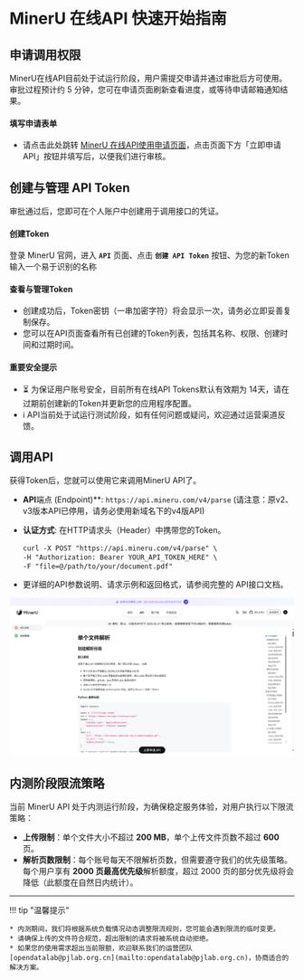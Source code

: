 # **MinerU** **在线API** **快速开始指南**

## **申请调用权限** 

MinerU在线API目前处于试运行阶段，用户需提交申请并通过审批后方可使用。审批过程预计约 5 分钟，您可在申请页面刷新查看进度，或等待申请邮箱通知结果。

#### **填写申请表单**

- 请点击此处跳转 [MinerU 在线API使用申请页面](https://mineru.net/apiManage/docs)，点击页面下方「立即申请API」按钮并填写后，以便我们进行审核。

## **创建与管理** **API** **Token**

审批通过后，您即可在个人账户中创建用于调用接口的凭证。

#### **创建Token**

登录 MinerU 官网，进入 **`API`** 页面、点击 **`创建 API Token`** 按钮、为您的新Token输入一个易于识别的名称

#### **查看与管理Token**

- 创建成功后，Token密钥（一串加密字符）将会显示一次，请务必立即妥善复制保存。
- 您可以在API页面查看所有已创建的Token列表，包括其名称、权限、创建时间和过期时间。

#### **重要安全提示**

- ⏳ 为保证用户账号安全，目前所有在线API Tokens默认有效期为 14天，请在过期前创建新的Token并更新您的应用程序配置。
- ℹ️ API当前处于试运行测试阶段，如有任何问题或疑问，欢迎通过运营渠道反馈。

## **调用API**

获得Token后，您就可以使用它来调用MinerU API了。

- **API**端点 (Endpoint)**: `https://api.mineru.com/v4/parse` (请注意：原v2、v3版本API已停用，请务必使用新域名下的v4版API)

- **认证方式**: 在HTTP请求头（Header）中携带您的Token。

  ```
  curl -X POST "https://api.mineru.com/v4/parse" \
  -H "Authorization: Bearer YOUR_API_TOKEN_HERE" \
  -F "file=@/path/to/your/document.pdf"
  ```

- 更详细的API参数说明、请求示例和返回格式，请参阅完整的 API接口文档。



![API申请](../assets/images/2025-09-09-19-54-03.png)

## **内测阶段限流策略**

当前 MinerU API 处于内测运行阶段，为确保稳定服务体验，对用户执行以下限流策略：

* **上传限制**：单个文件大小不超过 **200 MB**，单个上传文件页数不超过 **600** 页。
* **解析页数限制**：每个账号每天不限解析页数，但需要遵守我们的优先级策略。每个用户享有 **2000 页最高优先级**解析额度，超过 2000 页的部分优先级将会降低（此额度在自然日内统计）。

---

!!! tip "温馨提示"

    * 内测期间，我们将根据系统负载情况动态调整限流规则，您可能会遇到限流的临时变更。
    * 请确保上传的文件符合规范，超出限制的请求将被系统自动拒绝。
    * 如果您的使用需求超出当前限额，欢迎联系我们的运营团队 [opendatalab@pjlab.org.cn](mailto:opendatalab@pjlab.org.cn)，协商适合的解决方案。